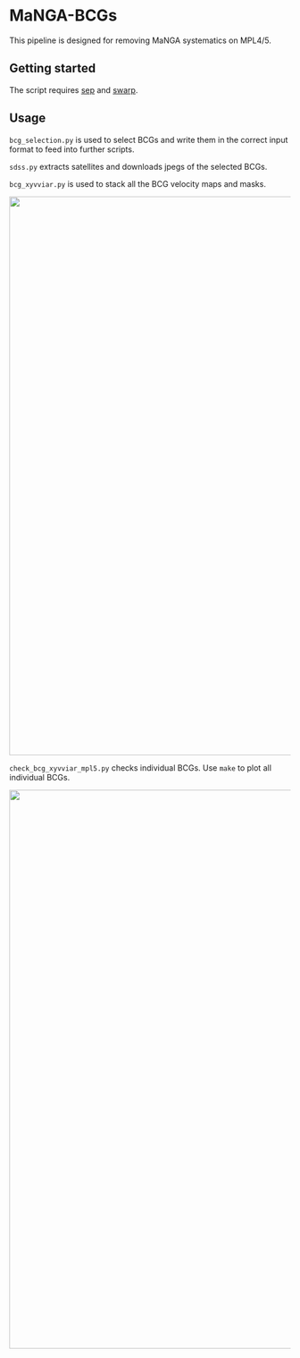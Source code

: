 # MaNGA-BCGs
This pipeline is designed for removing MaNGA systematics on MPL4/5.
## Getting started
The script requires [sep](https://sep.readthedocs.io/en/v1.0.x/) and [swarp](http://www.astromatic.net/software/swarp).
  
## Usage

`bcg_selection.py` is used to select BCGs and write them in the correct input format to feed into further scripts.

`sdss.py` extracts satellites and downloads jpegs of the selected BCGs.

`bcg_xyvviar.py` is used to stack all the BCG velocity maps and masks.

<img src="https://cloud.githubusercontent.com/assets/6698757/19276763/7361e79e-8fa5-11e6-87fc-58792aee83da.png" width="1000">

`check_bcg_xyvviar_mpl5.py` checks individual BCGs. Use `make` to plot all individual BCGs.

<img src="https://cloud.githubusercontent.com/assets/6698757/19276683/2abc8544-8fa5-11e6-9204-f8c0f508db04.png" width="1000">

